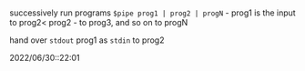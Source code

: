 # 
successively run programs
`$pipe prog1 | prog2 | progN` - prog1 is the input to prog2< prog2 - to prog3, and so on to progN

hand over `stdout` prog1 as `stdin` to prog2


2022/06/30::22:01